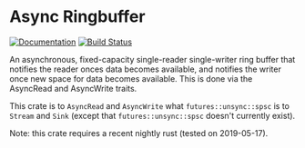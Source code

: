 # Async Ringbuffer

[![Documentation](https://docs.rs/async-ringbuffer/badge.svg)](https://docs.rs/async-ringbuffer) [![Build Status](https://travis-ci.org/sunrise-choir/async-ringbuffer.svg?branch=master)](https://travis-ci.org/sunrise-choir/async-ringbuffer)

An asynchronous, fixed-capacity single-reader single-writer ring buffer that notifies the reader onces data becomes available, and notifies the writer once new space for data becomes available. This is done via the AsyncRead and AsyncWrite traits.

This crate is to `AsyncRead` and `AsyncWrite` what `futures::unsync::spsc` is to `Stream` and `Sink` (except that `futures::unsync::spsc` doesn't currently exist).

Note: this crate requires a recent nightly rust (tested on 2019-05-17).
